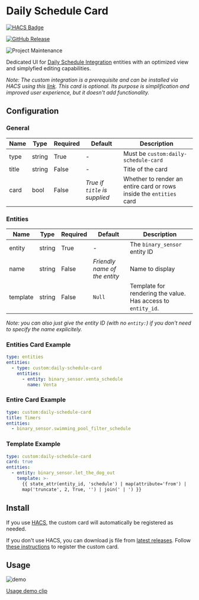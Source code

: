 # Daily Schedule Card

[![HACS Badge](https://img.shields.io/badge/HACS-Default-31A9F4.svg?style=for-the-badge)](https://github.com/hacs/integration)

[![GitHub Release](https://img.shields.io/github/release/amitfin/lovelace-daily-schedule-card.svg?style=for-the-badge&color=blue)](https://github.com/amitfin/lovelace-daily-schedule-card/releases)

![Project Maintenance](https://img.shields.io/badge/maintainer-Amit%20Finkelstein-blue.svg?style=for-the-badge)


Dedicated UI for [Daily Schedule Integration](https://github.com/amitfin/daily_schedule) entities with an optimized view and simplyfied editing capabilities.

_Note: The custom integration is a prerequisite and can be installed via HACS using this [link](https://my.home-assistant.io/redirect/hacs_repository/?owner=amitfin&repository=daily_schedule&category=integration). This card is optional. Its purpose is simplification and improved user experience, but it doesn't add functionality._

## Configuration

### General

| Name | Type | Required | Default | Description
| ---- | ---- | -------- | ------- | -----------
| type | string | True | - | Must be `custom:daily-schedule-card`
| title | string | False | - | Title of the card
| card | bool | False | _True if `title` is supplied_ | Whether to render an entire card or rows inside the `entities` card

### Entities

| Name | Type | Required | Default | Description
| ---- | ---- | -------- | ------- | -----------
| entity | string | True | - | The `binary_sensor` entity ID
| name | string | False | _Friendly name of the entity_ | Name to display
| template | string | False | `Null` | Template for rendering the value. Has access to `entity_id`.

_Note: you can also just give the entity ID (with no `entity:`) if you don't need to specify the name explicitely._

### Entities Card Example

```yaml
type: entities
entities:
  - type: custom:daily-schedule-card
    entities:
      - entity: binary_sensor.venta_schedule
        name: Venta
```

### Entire Card Example

```yaml
type: custom:daily-schedule-card
title: Timers
entities:
  - binary_sensor.swimming_pool_filter_schedule
```

### Template Example

```yaml
type: custom:daily-schedule-card
card: true
entities:
  - entity: binary_sensor.let_the_dog_out
    template: >-
      {{ state_attr(entity_id, 'schedule') | map(attribute='from') |
      map('truncate', 2, True, '') | join(' | ') }}
```

## Install

If you use [HACS](https://hacs.xyz/), the custom card will automatically be registered as needed.

If you don't use HACS, you can download js file from [latest releases](https://github.com/amitfin/lovelace-daily-schedule-card/releases/). Follow [these instructions](https://developers.home-assistant.io/docs/frontend/custom-ui/registering-resources) to register the custom card.

## Usage

![demo](https://user-images.githubusercontent.com/19599059/212492789-a42c6e4e-a6af-4231-94eb-c01358994bbe.png)

[Usage demo clip](https://user-images.githubusercontent.com/19599059/212492805-c2cf0d27-2ea5-462e-b13f-73010eed1758.mov)
